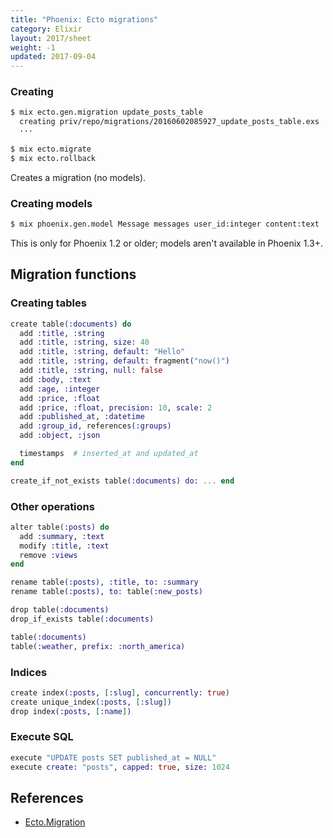 ```yaml
---
title: "Phoenix: Ecto migrations"
category: Elixir
layout: 2017/sheet
weight: -1
updated: 2017-09-04
---
```


### Creating

```bash
$ mix ecto.gen.migration update_posts_table
  creating priv/repo/migrations/20160602085927_update_posts_table.exs
  ···
```

```bash
$ mix ecto.migrate
$ mix ecto.rollback
```

Creates a migration (no models).

### Creating models

```bash
$ mix phoenix.gen.model Message messages user_id:integer content:text
```

This is only for Phoenix 1.2 or older; models aren't available in Phoenix 1.3+.

## Migration functions

### Creating tables

```elixir
create table(:documents) do
  add :title, :string
  add :title, :string, size: 40
  add :title, :string, default: "Hello"
  add :title, :string, default: fragment("now()")
  add :title, :string, null: false
  add :body, :text
  add :age, :integer
  add :price, :float
  add :price, :float, precision: 10, scale: 2
  add :published_at, :datetime
  add :group_id, references(:groups)
  add :object, :json

  timestamps  # inserted_at and updated_at
end

create_if_not_exists table(:documents) do: ... end
```

### Other operations

```elixir
alter table(:posts) do
  add :summary, :text
  modify :title, :text
  remove :views
end
```

```elixir
rename table(:posts), :title, to: :summary
rename table(:posts), to: table(:new_posts)
```

```elixir
drop table(:documents)
drop_if_exists table(:documents)
```

```elixir
table(:documents)
table(:weather, prefix: :north_america)
```

### Indices

```elixir
create index(:posts, [:slug], concurrently: true)
create unique_index(:posts, [:slug])
drop index(:posts, [:name])
```

### Execute SQL

```elixir
execute "UPDATE posts SET published_at = NULL"
execute create: "posts", capped: true, size: 1024
```

## References

- [Ecto.Migration](http://devdocs.io/phoenix/ecto/ecto.migration)
